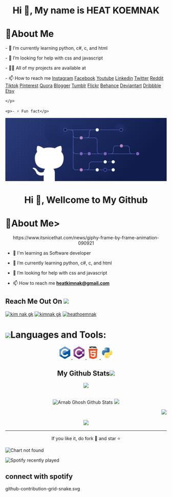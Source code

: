 <h1 align="center">Hi 👋, My name is HEAT KOEMNAK</h1>
<h1 align="left">🎡About Me</h1>
<div class="aboutme">
    <p>- 🌱 I’m currently learning python, c#, c, and html</p>
    <p>- 🤝 I’m looking for help with css and javascript</p>
    <p>- 👨‍💻 All of my projects are available at</p>
    <p>- 📫 How to reach me
        <a href="https://www.instagram.com/Kim_Nak_GK/">Instagram</a>
        <a href="https://www.facebook.com/andhika.putra.399/">Facebook</a>
        <a href="https://www.youtube.com/channel/UCY1kYQ6YQX0Z9Z2YQ1Yq8jw">Youtube</a>
        <a href="https://www.linkedin.com/in/andhika-putra-0b1b1b1b9/">Linkedin</a>
        <a href="https://twitter.com/AndhikaP_">Twitter</a>
        <a href="https://www.reddit.com/user/AndhikaP_">Reddit</a>
        <a href="https://www.tiktok.com/@andhikaputra_">Tiktok</a>
        <a href="https://www.pinterest.com/andhikaputra_/">Pinterest</a>
        <a href="https://www.quora.com/profile/Andhika-Putra-1">Quora</a>
        <a href="https://www.blogger.com/profile/16620000000000000000">Blogger</a>
        <a href="https://www.tumblr.com/blog/andhikaputra_">Tumblr</a>
        <a href="https://www.flickr.com/people/andhikaputra_/">Flickr</a>
        <a href="https://www.behance.net/andhikaputra_">Behance</a>
        <a href="https://www.deviantart.com/andhikaputra_">Deviantart</a>
        <a href="https://www.dribbble.com/andhikaputra_">Dribbble</a>
        <a href="https://www.etsy.com/shop/andhikaputra_">Etsy</a>


       

    </p>

    <p>- ⚡ Fun fact</p>


</div>


<p align="center" class="image"> 
<img src="asset/github-banner.png"</p>
<h1 align="center">Hi 👋, Wellcome to My Github</h1>
<h1 align="left">🎡About Me></h1>
<p align = "center">
https://www.itsnicethat.com/news/giphy-frame-by-frame-animation-090921
</p>

- 🔭 I'm learning as Software developer

- 🌱 I’m currently learning python, c#, c, and html

- 🤝 I’m looking for help with css and javascript

- 📫 How to reach me **heatkimnak@gmail.com**

<h2 align="left">Reach Me Out On <img src="https://media0.giphy.com/media/jqNPzdTTxQfOgOqpO4/source.gif" width="50"></h2>
<p align="left">
<a href="https://fb.com/kim nak gk" target="blank">
<img align="center" src="https://raw.githubusercontent.com/rahuldkjain/github-profile-readme-generator/master/src/images/icons/Social/facebook.svg" alt="kim nak gk" height="30" width="40" /></a>
<a href="https://instagram.com/kimnak gk" target="blank">
<img align="center" src="https://raw.githubusercontent.com/rahuldkjain/github-profile-readme-generator/master/src/images/icons/Social/instagram.svg" alt="kimnak gk" height="30" width="40" /></a>
<a href="https://telegram.com/heatkoemnak" target="blank">
<img align="center" src="https://raw.githubusercontent.com/rahuldkjain/github-profile-readme-generator/master/src/images/icons/telegram.svg" alt="heathoemnak" height="30" width="40" /></a>
</p>

<h3 align="center">
<h1><img src="https://media.giphy.com/media/UvPvsX9oMlMWs/giphy.gif" height="30px">Languages and Tools:</h1>
<p align="center"> <a href="https://www.cprogramming.com/" target="_blank" rel="noreferrer"> <img src="https://raw.githubusercontent.com/devicons/devicon/master/icons/c/c-original.svg" alt="c" width="40" height="40"/> </a> <a href="https://www.w3schools.com/cs/" target="_blank" rel="noreferrer"> <img src="https://raw.githubusercontent.com/devicons/devicon/master/icons/csharp/csharp-original.svg" alt="csharp" width="40" height="40"/> </a> <a href="https://www.w3.org/html/" target="_blank" rel="noreferrer"> <img src="https://raw.githubusercontent.com/devicons/devicon/master/icons/html5/html5-original-wordmark.svg" alt="html5" width="40" height="40"/> </a> <a href="https://www.python.org" target="_blank" rel="noreferrer"> <img src="https://raw.githubusercontent.com/devicons/devicon/master/icons/python/python-original.svg" alt="python" width="40" height="40"/> </a> </p>

<h2 align="center">
  My Github Stats<img src="https://media.giphy.com/media/VgCDAzcKvsR6OM0uWg/giphy.gif" width="50">
</h2>
<p align = "center">
 <img  src="https://github-readme-streak-stats.herokuapp.com/?user=heatkoemnak&show_icons=true&locale=en&layout=compact&theme=radical&line_height=0" />
</p> 
 <br />
<div align="center"> 
 <img width="410em" alt = "Arnab Ghosh Github Stats" src="https://github-readme-stats.vercel.app/api?username=heatkoemnak&show_icons=true&theme=algolia&include_all_commits=true&count_private=true"/>
  <img width="410em" src="https://github-readme-stats.vercel.app/api/top-langs/?username=heatkoemnak&layout=compact&langs_count=7&theme=algolia"/>
</div>

<p align = "right">
 <img src="https://activity-graph.herokuapp.com/graph?username=heatkoemnak&theme=redical">
</p> 
 
<!---
heatkoemnak/heatkoemnak is a ✨ special ✨ repository because its `README.md` (this file) appears on your GitHub profile.
You can click the Preview link to take a look at your changes.
---><div align="center">
![](https://komarev.com/ghpvc/?username=heatkoemnak&color=blueviolet&style=flat-square)
   </div>

<hr>
<p align="center">If you like it, do fork 🍴 and star ⭐</p>

![Chart not found](https://raw.githubusercontent.com/heatkoemnak/heatkoemnak/master/charts/bar_graph.png)

![Spotify recently played](https://spotify-recently-played-readme.vercel.app/api?user=Heatkimnak)

## connect with spotify

github-contribution-grid-snake.svg
